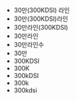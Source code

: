 - 30만(300KDSI) 라인
- 30만(300KDSI)라인
- 30만라인(300KDSI)
- 30만라인
- 30만라인수
- 30만
- 300KDSI
- 300K
- 300kDSI
- 300k
- 300kdsi